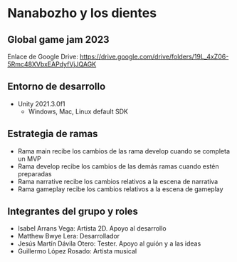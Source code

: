 # Nanabozho y los dientes

## Global game jam 2023

Enlace de Google Drive: https://drive.google.com/drive/folders/19L_4xZ06-5Rmc48XVbxEAPdyfVjJQAGK

## Entorno de desarrollo

* Unity 2021.3.0f1
  * Windows, Mac, Linux default SDK

## Estrategia de ramas

* Rama main recibe los cambios de las rama develop cuando se completa un MVP
* Rama develop recibe los cambios de las demás ramas cuando estén preparadas
* Rama narrative recibe los cambios relativos a la escena de narrativa
* Rama gameplay recibe los cambios relativos a la escena de gameplay

## Integrantes del grupo y roles

* Isabel Arrans Vega: Artista 2D. Apoyo al desarrollo
* Matthew Bwye Lera: Desarrollador
* Jesús Martín Dávila Otero: Tester. Apoyo al guión y a las ideas
* Guillermo López Rosado: Artista musical

